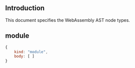 ## Introduction

This document specifies the WebAssembly AST node types.

## module

```js
{
    kind: "module",
    body: [ ]
}
```
